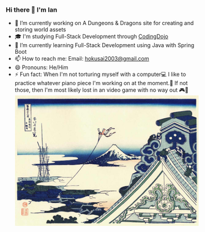 ### Hi there 👋  I'm Ian

- 🔭 I’m currently working on
    A Dungeons & Dragons site for creating and storing world assets
- 🎓 I'm studying Full-Stack Development through [CodingDojo](https://www.codingdojo.com/)
- 🌱 I’m currently learning 
    Full-Stack Development using Java with Spring Boot
- 📫 How to reach me: 
    Email: hokusai2003@gmail.com
- 😄 Pronouns: He/Him
- ⚡ Fun fact: 
    When I'm not torturing myself with a computer💻 I like to practice whatever piano piece I'm working on at the moment.🎹
    If not those, then I'm most likely lost in an video game with no way out 🎮🔦
![Asakusa Honganji by Hokusai](hokusai/Asakusa-Honganji-Hokusai.jpg)
